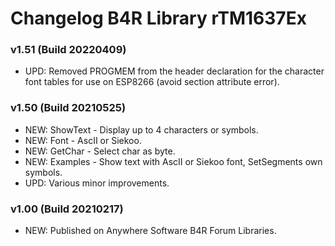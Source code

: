 # Changelog B4R Library rTM1637Ex

### v1.51 (Build 20220409)
* UPD: Removed PROGMEM from the header declaration for the character font tables for use on ESP8266 (avoid section attribute error).

### v1.50 (Build 20210525)
* NEW: ShowText - Display up to 4 characters or symbols.
* NEW: Font - AscII or Siekoo.
* NEW: GetChar - Select char as byte.
* NEW: Examples - Show text with AscII or Siekoo font, SetSegments own symbols.
* UPD: Various minor improvements.

### v1.00 (Build 20210217)
* NEW: Published on Anywhere Software B4R Forum Libraries.
